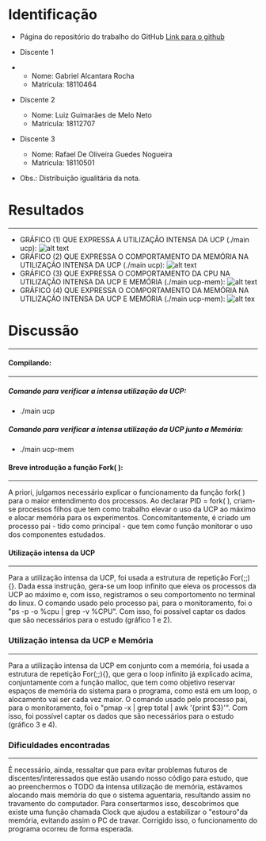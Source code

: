 # Identificação
* Página do repositório do trabalho do GitHub [Link para o github](https://github.com/gabrielalcantarar/teaching/tree/master/2018.1-IAC/AB2.1-TP)

* Discente 1
* 
  * Nome: Gabriel Alcantara Rocha
  * Matrícula: 	18110464
* Discente 2

  * Nome: Luiz Guimarães de Melo Neto
  * Matrícula: 18112707
* Discente 3

    *   Nome: Rafael De Oliveira Guedes Nogueira
    * Matrícula: 18110501
 * Obs.: Distribuição igualitária da nota.
 # Resultados
---
* GRÁFICO (1) QUE EXPRESSA A UTILIZAÇÃO INTENSA DA UCP (./main ucp):
![alt text](https://imgur.com/oPcnFWr.png) 
* GRÁFICO (2) QUE EXPRESSA O COMPORTAMENTO DA MEMÓRIA NA UTILIZAÇÃO INTENSA DA UCP (./main ucp):
 ![alt text](https://imgur.com/bdKTCfj.jpg)
* GRÁFICO (3) QUE EXPRESSA O COMPORTAMENTO DA CPU NA UTILIZAÇÃO INTENSA DA UCP E MEMÓRIA (./main ucp-mem):
![alt text](https://imgur.com/TNYrF2a.png) 
* GRÁFICO (4) QUE EXPRESSA O COMPORTAMENTO DA MEMÓRIA NA UTILIZAÇÃO INTENSA DA UCP E MEMÓRIA (./main ucp-mem): 
![alt tex](https://i.imgur.com/iGnTyCy.jpg) 

# Discussão
---
 #### Compilando:
---
##### Comando para verificar a intensa utilização da UCP:

*  ./main ucp
##### Comando para verificar a intensa utilização da UCP junto a Memória:

* ./main ucp-mem

 #### Breve introdução a função Fork( ):
 ---
 A priori, julgamos necessário explicar o funcionamento da função fork( ) para o maior entendimento dos processos.
 Ao declarar PID = fork( ), criam-se processos filhos que tem como trabalho elevar o uso da UCP ao máximo e alocar memória para os experimentos. Concomitantemente, é criado um processo pai - tido como principal - que tem como função monitorar o uso dos componentes estudados. 
#### Utilização intensa da UCP
---
Para a utilização intensa da UCP, foi usada a estrutura de repetição For(;;){}. Dada essa instrução, gera-se um loop infinito que eleva os processos da UCP ao máximo e, com isso, registramos o seu comportomento no terminal do linux. O comando usado pelo processo pai, para o monitoramento, foi o "ps -p <pid> -o %cpu | grep -v %CPU". Com isso, foi possível captar os dados que são necessários para o estudo (gráfico 1 e 2).
### Utilização intensa da UCP e Memória
---
Para a utilização intensa da UCP em conjunto com a memória, foi usada a estrutura de repetição For(;;){}, que gera o loop infinito já explicado acima, conjuntamente com a função malloc, que tem como objetivo reservar espaços de memória do sistema para o programa, como está em um loop, o alocamento vai ser cada vez maior. O comando usado pelo processo pai, para o monitoramento, foi o "pmap -x <pid> | grep total | awk '{print $3}'". Com isso, foi possível captar os dados que são necessários para o estudo (gráfico 3 e 4).
### Dificuldades encontradas
---
 É necessário, ainda, ressaltar que para evitar problemas futuros de discentes/interessados que estão usando nosso código para estudo, que ao preenchermos o TODO da intensa utilização de memória, estávamos alocando mais memória do que o sistema aguentaria, resultando assim no travamento do computador. Para consertarmos isso, descobrimos que existe uma função chamada Clock que ajudou a estabilizar o "estouro"da memória, evitando assim o PC de travar. Corrigido isso, o funcionamento do programa ocorreu de forma esperada.
